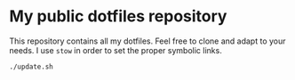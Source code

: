 # My public dotfiles repository

This repository contains all my dotfiles. Feel free to clone and adapt to your needs.
I use `stow` in order to set the proper symbolic links.

```
./update.sh
```
